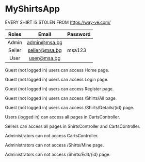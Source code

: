 # MyShirtsApp

EVERY SHIRT IS STOLEN FROM <a href="https://way-ve.com/">https://way-ve.com/</a>

| **Roles** |   **Email**   | **Password** |
|:---------:|:-------------:|--------------|
|   Admin   |  admin@msa.bg |              |
|   Seller  | seller@msa.bg |    msa123    |
|    User   |  user@msa.bg  |              |

Guest (not logged in) users can access Home page.

Guest (not logged in) users can access Login page.

Guest (not logged in) users can access Register page.

Guest (not logged in) users can access /Shirts/All page.

Guest (not logged in) users can access /Shirts/Details/{id} page.

Users (logged in) can access all pages in CartsController.

Sellers can access all pages in ShirtsController and CartsController.

Administrators can not access CartsController.

Administrators can not access /Shirts/Mine page.

Administrators can not access /Shirts/Edit/{id} page.
